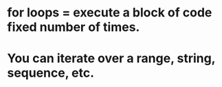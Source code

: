 # for loops = execute a block of code fixed number of times.

# You can iterate over a range, string, sequence, etc.
